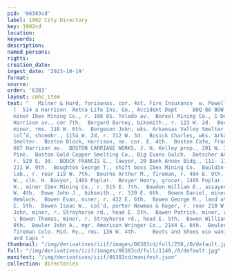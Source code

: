 ```yaml
---
pid: '06383cd'
label: 1902 City Directory
key: 1902cd
location: 
keywords: 
description: 
named_persons: 
rights: 
creation_date: 
ingest_date: '2023-10-19'
format: 
source: 
order: '6383'
layout: cmhc_item
text: "   Milner & Hurd, farisonas. cor. 4st. Fire Insurance  w. Powell & Smith, Agts,
  |  514 a Harrison  Aetna Life Ins, Go., Accident Dept     BOQ 86 BOW Boquvest John,
  miner Ibex Mining Co., r. 108 8S. Toledo av.  Boreel Mining Co., 1 Delaware bik.,
  Harrison av., cor 7th.  Borgard Barney, biksmith., r. 123 W. 2d.  Borgerson Fred,
  miner, rms. 110 W. 6th.  Borgeson John, wks. Arkansas Valley Smelter.  Borras Loumar,
  col’d, shoemkr., 1154 W. 2d, r. 312 W. 3d.  Bosick Charles, wks. Arkansas Valley
  Smelter.  Boston Block, Harrison, ne. cor. E. 4th.  Boston Cafe, Frank Solari, prop.,
  607 Harrison av.  BOSTON CARRIAGE WORKS, J. H. Kelley prop., 201 W. 3d and 217 N.
  Pine.  Boston Gold-Copper Smelting Co., Big Evans Gulch.  Botscher Andy, miner,
  r. 529 E. 3d.  BOUCK FRANCIS E., lawyer, 20 Bank Annex Bidg., 111- 113 E. 5th, r.
  211 W. 9th.  Boughton George T., shift boss Ibex Mining Co.  Bouldin Simeon, col’d,
  lab., r. rear 119 W. 7th.  Bourne Arthur M., fireman, r. 404 E. 9th.  Bovyer Harold
  W., clk. H. Bovyer, 1405 Poplar.  Bovyer Henry, grocer, 1405 Poplar.  Bowden John
  H., miner Ibex Mining Co., r. 515 E. 7th.  Bowden William E., assayer, rms. 111
  W. 4th.  Bowe John J., biksmith., r. 530 E. 6th.  Bowen Daniel, miner, r. 804 N.
  Hemlock.  Bowen Evan, miner, r. 432 E. 6th.  Bowen George M., land atty., 13844
  E. 5th.  Bowen Isaac W., col’d, porter Newman & Roger, r. rear 210 W. 5th.  Bowen
  John, miner, r. Strayhorse rd., head E. 5th.  Bowen Patrick, miner, r. 500 BE. 12th.
  \ Bowen Thomas, miner, r. Strayhorse rd., head E. 5th.  Bowen William, r. 623 E.
  8th.  Bowler John A., mgr. American Wringer Co., 2144 E. 6th.  Bowler William W.,
  fireman Colo. Mid. Ry., rms. 136 W. 4th.     Boots and Shoes eco wanises accor Hats
  and Caps "
thumbnail: "/img/derivatives/iiif/images/06383cd/full/250,/0/default.jpg"
full: "/img/derivatives/iiif/images/06383cd/full/1140,/0/default.jpg"
manifest: "/img/derivatives/iiif/06383cd/manifest.json"
collection: directories
---
```


